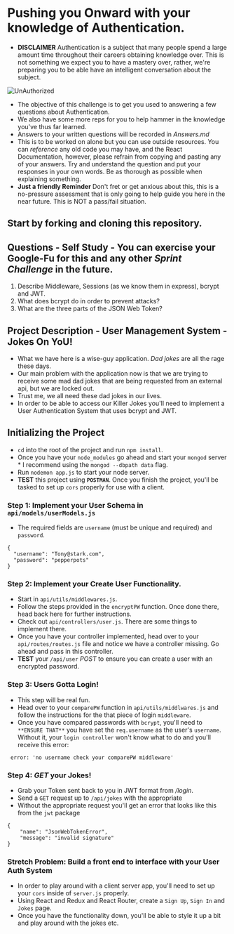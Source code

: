 # Pushing you Onward with your knowledge of Authentication.

* **DISCLAIMER** Authentication is a subject that many people spend a large amount time throughout their careers obtaining knowledge over. This is not something we expect you to have a mastery over, rather, we're preparing you to be able have an intelligent conversation about the subject.

![UnAuthorized](keep-calm-you-are-not-authorized.png)

* The objective of this challenge is to get you used to answering a few questions about Authentication.
* We also have some more reps for you to help hammer in the knowledge you've thus far learned.
* Answers to your written questions will be recorded in _Answers.md_
* This is to be worked on alone but you can use outside resources. You can _reference_ any old code you may have, and the React Documentation, however, please refrain from copying and pasting any of your answers. Try and understand the question and put your responses in your own words. Be as thorough as possible when explaining something.
* **Just a friendly Reminder** Don't fret or get anxious about this, this is a no-pressure assessment that is only going to help guide you here in the near future. This is NOT a pass/fail situation.

## Start by forking and cloning this repository.

## Questions - Self Study - You can exercise your Google-Fu for this and any other _Sprint Challenge_ in the future.

1. Describe Middleware, Sessions (as we know them in express), bcrypt and JWT.
1. What does bcrypt do in order to prevent attacks?
1. What are the three parts of the JSON Web Token?

## Project Description - User Management System - Jokes On YoU!

* What we have here is a wise-guy application. _Dad jokes_ are all the rage these days.
* Our main problem with the application now is that we are trying to receive some mad dad jokes that are being requested from an external api, but we are locked out.
* Trust me, we all need these dad jokes in our lives.
* In order to be able to access our Killer Jokes you'll need to implement a User Authentication System that uses bcrypt and JWT.

## Initializing the Project

* `cd` into the root of the project and run `npm install`.
* Once you have your `node_modules` go ahead and start your `mongod` server \* I recommend using the `mongod --dbpath data` flag.
* Run `nodemon app.js` to start your node server.
* **TEST** this project using **`POSTMAN`**. Once you finish the project, you'll be tasked to set up `cors` properly for use with a client.

### Step 1: Implement your User Schema in `api/models/userModels.js`

* The required fields are `username` (must be unique and required) and `password`.

```
{
  "username": "Tony@stark.com",
  "password": "pepperpots"
}
```

### Step 2: Implement your Create User Functionality.

* Start in `api/utils/middlewares.js`.
* Follow the steps provided in the `encryptPW` function. Once done there, head back here for further instructions.
* Check out `api/controllers/user.js`. There are some things to implement there.
* Once you have your controller implemented, head over to your `api/routes/routes.js` file and notice we have a controller missing. Go ahead and pass in this controller.
* **TEST** your `/api/user` _POST_ to ensure you can create a user with an encrypted password.

### Step 3: Users Gotta Login!

* This step will be real fun.
* Head over to your `comparePW` function in `api/utils/middlwares.js` and follow the instructions for the that piece of login `middleware`.
* Once you have compared passwords with `bcrypt`, you'll need to `**ENSURE THAT**` you have set the `req.username` as the user's `username`. Without it, your `login controller` won't know what to do and you'll receive this error:

```
 error: 'no username check your comparePW middleware'
```

### Step 4: _GET_ your Jokes!

* Grab your Token sent back to you in JWT format from _/login_.
* Send a `GET` request up to `/api/jokes` with the appropriate
* Without the appropriate request you'll get an error that looks like this from the `jwt` package

```
{
    "name": "JsonWebTokenError",
    "message": "invalid signature"
}
```

### Stretch Problem: Build a front end to interface with your User Auth System

* In order to play around with a client server app, you'll need to set up your `cors` inside of `server.js` properly.
* Using React and Redux and React Router, create a `Sign Up`, `Sign In` and `Jokes` page.
* Once you have the functionality down, you'll be able to style it up a bit and play around with the jokes etc.
